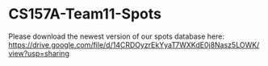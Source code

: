# CS157A-Team11-Spots
Please download the newest version of our spots database here: https://drive.google.com/file/d/14CRDOyzrEkYyaT7WXKdE0j8Nasz5LOWK/view?usp=sharing
